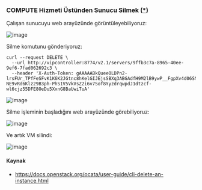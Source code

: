 
### COMPUTE Hizmeti Üstünden Sunucu Silmek ([*](https://docs.openstack.org/api-ref/compute/?expanded=list-servers-detail,list-servers-detailed-detail,delete-server-detail#delete-server))

Çalışan sunucuyu web arayüzünde görüntüleyebiliyoruz:

![image](https://user-images.githubusercontent.com/261946/233725830-f0a64b64-66a7-443b-9c6f-eab79193ef72.png)

Silme komutunu gönderiyoruz:

```shell
curl --request DELETE \
  --url http://vipcontroller:8774/v2.1/servers/9ffb3c7a-8965-40ee-9ef6-7fad062692c3 \
  --header 'X-Auth-Token: gAAAAABkQueeOLDPn2-lrsFUr_TPfFeSFvK1K6K2JGtnc8hKelGIJEjsSBXq3ABGAdfH9M2lB9ywP__FgpXv4d06SNK8oW1wkm-NE9vRd6Klz29B3ph-PhS1V5VkVsZ2i6v7Sof8YyzdrqwpdJ1dtzcf-wl6cjz55DFE8OeDu5XxnG8BaUwiTuA'
```

![image](https://user-images.githubusercontent.com/261946/233726213-8e40f218-17d5-4b70-a31b-0bc9481ff95f.png)

Silme işleminin başladığını web arayüzünde görebiliyoruz:

![image](https://user-images.githubusercontent.com/261946/233726191-7a495cea-3424-497e-81ad-b99755ed177d.png)

Ve artık VM silindi:

![image](https://user-images.githubusercontent.com/261946/233726307-916d8f40-886f-4a5b-ad92-2e0a884d859b.png)

#### Kaynak
- https://docs.openstack.org/ocata/user-guide/cli-delete-an-instance.html
